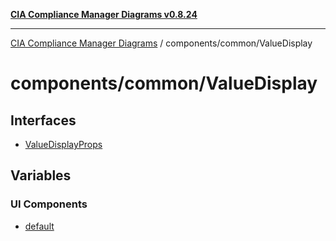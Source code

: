 [**CIA Compliance Manager Diagrams v0.8.24**](../../../README.md)

***

[CIA Compliance Manager Diagrams](../../../modules.md) / components/common/ValueDisplay

# components/common/ValueDisplay

## Interfaces

- [ValueDisplayProps](interfaces/ValueDisplayProps.md)

## Variables

### UI Components

- [default](variables/default.md)
